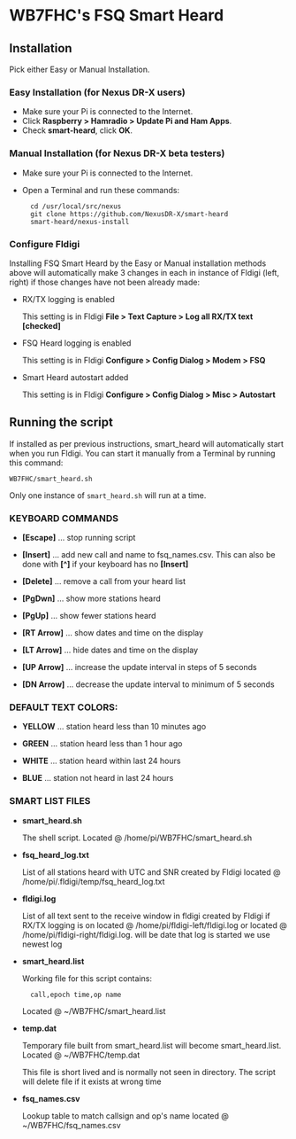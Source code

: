 # WB7FHC's FSQ Smart Heard

## Installation
Pick either Easy or Manual Installation.

### Easy Installation (for Nexus DR-X users)
- Make sure your Pi is connected to the Internet.
- Click __Raspberry > Hamradio > Update Pi and Ham Apps__.
- Check __smart-heard__, click __OK__.

### Manual Installation (for Nexus DR-X beta testers)
- Make sure your Pi is connected to the Internet.
- Open a Terminal and run these commands:

		cd /usr/local/src/nexus
		git clone https://github.com/NexusDR-X/smart-heard
		smart-heard/nexus-install

### Configure Fldigi

Installing FSQ Smart Heard by the Easy or Manual installation methods above will automatically make 3 changes in each in instance of Fldigi (left, right) if those changes have not been already made:

- RX/TX logging is enabled

	This setting is in Fldigi __File > Text Capture >  Log all RX/TX text [checked]__
	
- FSQ Heard logging is enabled

	This setting is in Fldigi __Configure > Config Dialog > Modem > FSQ__
	
- Smart Heard autostart added

	This setting is in Fldigi __Configure > Config Dialog > Misc > Autostart__

## Running the script

If installed as per previous instructions, smart_heard will automatically start when you run Fldigi. You can start it manually from a Terminal by running this command:

	WB7FHC/smart_heard.sh

Only one instance of `smart_heard.sh` will run at a time.

### KEYBOARD COMMANDS

- __[Escape]__ … stop running script

- __[Insert]__ … add new call and name to fsq_names.csv. This can also be done with __[^]__ if your keyboard has no __[Insert]__

- __[Delete]__ … remove a call from your heard list

- __[PgDwn]__ … show more stations heard

- __[PgUp]__ … show fewer stations heard

- __[RT Arrow]__ … show dates and time on the display

- __[LT Arrow]__ … hide dates and time on the display

- __[UP Arrow]__ … increase the update interval in steps of 5 seconds

- __[DN Arrow]__ … decrease the update interval to minimum of 5 seconds

### DEFAULT TEXT COLORS:

- __YELLOW__ ... station heard less than 10 minutes ago

- __GREEN__  ... station heard less than 1 hour ago

- __WHITE__  ... station heard within last 24 hours

- __BLUE__   ... station not heard in last 24 hours

### SMART LIST FILES

- __smart_heard.sh__
     
	The shell script. Located @ /home/pi/WB7FHC/smart_heard.sh

- __fsq_heard_log.txt__

	List of all stations heard with UTC and SNR created by Fldigi located @ /home/pi/.fldigi/temp/fsq_heard_log.txt

- __fldigi<date>.log__
     
	List of all text sent to the receive window in fldigi created by Fldigi if RX/TX logging is on located @ /home/pi/fldigi-left/fldigi<date>.log or located @ /home/pi/fldigi-right/fldigi<date>.log. <date> will be date that log is started we use newest log

- __smart_heard.list__

	Working file for this script contains:

		call,epoch time,op name
   
   Located @ ~/WB7FHC/smart_heard.list

- __temp.dat__
     
   Temporary file built from smart_heard.list will become smart_heard.list. Located @ ~/WB7FHC/temp.dat

	This file is short lived and is normally not seen in directory. The script will delete file if it exists at wrong time

- __fsq_names.csv__

	Lookup table to match callsign and op's name located @ ~/WB7FHC/fsq_names.csv


